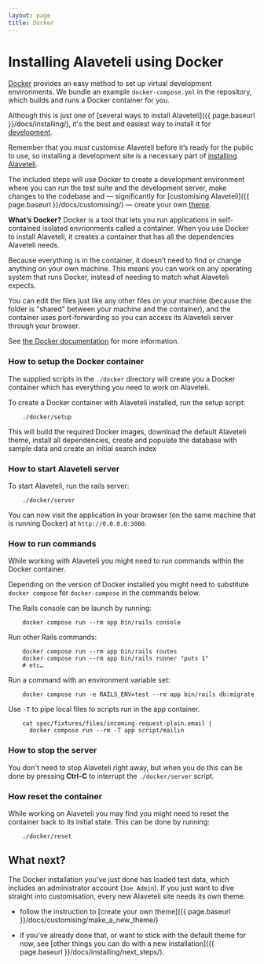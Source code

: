 ```yaml
---
layout: page
title: Docker
---
```

# Installing Alaveteli using Docker

<p class="lead">
  <a href="https://www.docker.com">Docker</a> provides an easy method to set
  up virtual development environments. We bundle an example <code>docker-compose.yml</code>
  in the repository, which builds and runs a Docker container for you.
</p>

Although this is just one of
[several ways to install Alaveteli]({{ page.baseurl }}/docs/installing/),
it's the best and easiest way to install it for
<a href="{{ page.baseurl }}/docs/glossary/#development" class="glossary__link">development</a>.

<div class="attention-box helpful-hint">
  Remember that you <em>must</em> customise Alaveteli before it’s ready for the
  public to use, so installing a development site is a necessary part of
  <a href="{{ page.baseurl }}/docs/installing/">installing Alaveteli</a>.
</div>

The included steps will use Docker to create a development environment where
you can run the test suite and the development server, make changes to the
codebase and — significantly for [customising Alaveteli]({{ page.baseurl }}/docs/customising/) —
create your own <a href="{{ page.baseurl }}/docs/glossary/#theme" class="glossary__link">theme</a>.

<div class="attention-box info">
  <p>
    <strong>What’s Docker?</strong>
    Docker is a tool that lets you run applications in self-contained isolated
    envrionments called a container. When you use Docker to install Alaveteli,
    it creates a container that has all the dependencies Alaveteli needs.
  </p>
  <p>
    Because everything is in the container, it doesn’t need to find or change
    anything on your own machine. This means you can work on any operating
    system that runs Docker, instead of needing to match what Alaveteli
    expects.
  </p>
  <p>
    You can edit the files just like any other files on your machine (because
    the folder is "shared" between your machine and the container), and the
    container uses port-forwarding so you can access its Alaveteli server
    through your browser.
  </p>
  <p>
    See
    <a href="https://docs.docker.com/get-started/">the Docker documentation</a>
    for more information.
  </p>
</div>

### How to setup the Docker container

The supplied scripts in the `./docker` directory will create you a Docker
container which has everything you need to work on Alaveteli.

To create a Docker container with Alaveteli installed, run the setup script:

        ./docker/setup

This will build the required Docker images, download the default Alaveteli
theme, install all dependencies, create and populate the database with sample
data and create an initial search index

### How to start Alaveteli server

To start Alaveteli, run the rails server:

        ./docker/server

You can now visit the application in your browser (on the same machine that is
running Docker) at `http://0.0.0.0:3000`.

### How to run commands

While working with Alaveteli you might need to run commands within the Docker
container.

<div class="attention-box helpful-hint">
  Depending on the version of Docker installed you might need to substitute
  <code>docker&nbsp;compose</code> for <code>docker-compose</code> in the
  commands below.
</div>

The Rails console can be launch by running:

        docker compose run --rm app bin/rails console

Run other Rails commands:

        docker compose run --rm app bin/rails routes
        docker compose run --rm app bin/rails runner "puts 1"
        # etc…

Run a command with an environment variable set:

        docker compose run -e RAILS_ENV=test --rm app bin/rails db:migrate

Use <code>-T</code> to pipe local files to scripts run in the app container.

        cat spec/fixtures/files/incoming-request-plain.email |
          docker compose run --rm -T app script/mailin

### How to stop the server

You don't need to stop Alaveteli right away, but when you do this can be done
by pressing **Ctrl-C** to interrupt the `./docker/server` script.

### How reset the container

While working on Alaveteli you may find you might need to reset the container
back to its initial state. This can be done by running:

        ./docker/reset

## What next?

The Docker installation you've just done has loaded test data, which includes
an administrator account (`Joe Admin`). If you just want to dive straight into
customisation, every new Alaveteli site needs its own theme.

* follow the instruction to [create your own theme]({{ page.baseurl }}/docs/customising/make_a_new_theme/)

* if you've already done that, or want to stick with the default theme for now,
  see [other things you can do with a new installation]({{ page.baseurl }}/docs/installing/next_steps/).
